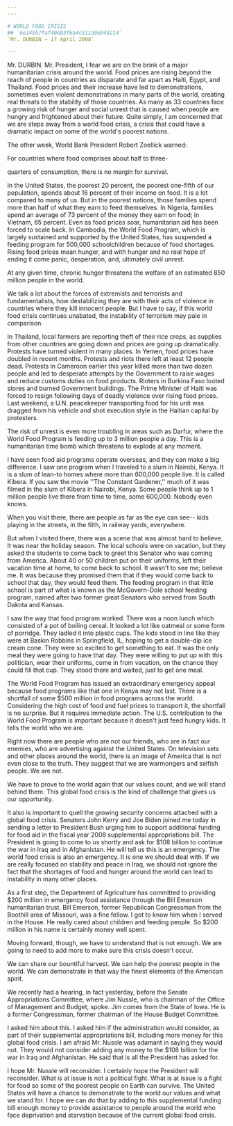 ```yaml
---
---

# WORLD FOOD CRISIS
## `6e14957faf40eb3f6a4c511a0e943214`
`Mr. DURBIN — 17 April 2008`

---
```



Mr. DURBIN. Mr. President, I fear we are on the brink of a major 
humanitarian crisis around the world. Food prices are rising beyond the 
reach of people in countries as disparate and far apart as Haiti, 
Egypt, and Thailand. Food prices and their increase have led to 
demonstrations, sometimes even violent demonstrations in many parts of 
the world, creating real threats to the stability of those countries. 
As many as 33 countries face a growing risk of hunger and social unrest 
that is caused when people are hungry and frightened about their 
future. Quite simply, I am concerned that we are steps away from a 
world food crisis, a crisis that could have a dramatic impact on some 
of the world's poorest nations.

The other week, World Bank President Robert Zoellick warned:




 For countries where food comprises about half to three-


 quarters of consumption, there is no margin for survival.


In the United States, the poorest 20 percent, the poorest one-fifth 
of our population, spends about 16 percent of their income on food. It 
is a lot compared to many of us. But in the poorest nations, those 
families spend more than half of what they earn to feed themselves. In 
Nigeria, families spend an average of 73 percent of the money they earn 
on food; in Vietnam, 65 percent. Even as food prices soar, humanitarian 
aid has been forced to scale back. In Cambodia, the World Food Program, 
which is largely sustained and supported by the United States, has 
suspended a feeding program for 500,000 schoolchildren because of food 
shortages. Rising food prices mean hunger, and with hunger and no real 
hope of ending it come panic, desperation, and, ultimately civil 
unrest.

At any given time, chronic hunger threatens the welfare of an 
estimated 850 million people in the world.

We talk a lot about the forces of extremists and terrorists and 
fundamentalists, how destabilizing they are with their acts of violence 
in countries where they kill innocent people. But I have to say, if 
this world food crisis continues unabated, the instability of terrorism 
may pale in comparison.

In Thailand, local farmers are reporting theft of their rice crops, 
as supplies from other countries are going down and prices are going up 
dramatically. Protests have turned violent in many places. In Yemen, 
food prices have doubled in recent months. Protests and riots there 
left at least 12 people dead. Protests in Cameroon earlier this year 
killed more than two dozen people and led to desperate attempts by the 
Government to raise wages and reduce customs duties on food products. 
Rioters in Burkina Faso looted stores and burned Government buildings. 
The Prime Minister of Haiti was forced to resign following days of 
deadly violence over rising food prices. Last weekend, a U.N. 
peacekeeper transporting food for his unit was dragged from his vehicle 
and shot execution style in the Haitian capital by protesters.

The risk of unrest is even more troubling in areas such as Darfur, 
where the World Food Program is feeding up to 3 million people a day. 
This is a humanitarian time bomb which threatens to explode at any 
moment.

I have seen food aid programs operate overseas, and they can make a 
big difference. I saw one program when I traveled to a slum in Nairobi, 
Kenya. It is a slum of lean-to homes where more than 600,000 people 
live. It is called Kibera. If you saw the movie ''The Constant 
Gardener,'' much of it was filmed in the slum of Kibera in Nairobi, 
Kenya. Some people think up to 1 million people live there from time to 
time, some 600,000. Nobody even knows.

When you visit there, there are people as far as the eye can see--
kids playing in the streets, in the filth, in railway yards, 
everywhere.

But when I visited there, there was a scene that was almost hard to 
believe. It was near the holiday season. The local schools were on 
vacation, but they asked the students to come back to greet this 
Senator who was coming from America. About 40 or 50 children put on 
their uniforms, left their vacation time at home, to come back to 
school. It wasn't to see me; believe me. It was because they promised 
them that if they would come back to school that day, they would feed 
them. The feeding program in that little school is part of what is 
known as the McGovern-Dole school feeding program, named after two 
former great Senators who served from South Dakota and Kansas.

I saw the way that food program worked. There was a noon lunch which 
consisted of a pot of boiling cereal. It looked a lot like oatmeal or 
some form of porridge. They ladled it into plastic cups. The kids stood 
in line like they were at Baskin Robbins in Springfield, IL, hoping to 
get a double-dip ice cream cone. They were so excited to get something 
to eat. It was the only meal they were going to have that day. They 
were willing to put up with this politician, wear their uniforms, come 
in from vacation, on the chance they could fill that cup. They stood 
there and waited, just to get one meal.

The World Food Program has issued an extraordinary emergency appeal 
because food programs like that one in Kenya may not last. There is a 
shortfall of some $500 million in food programs across the world. 
Considering the high cost of food and fuel prices to transport it, the 
shortfall is no surprise. But it requires immediate action. The U.S. 
contribution to the World Food Program is important because it doesn't 
just feed hungry kids. It tells the world who we are.

Right now there are people who are not our friends, who are in fact 
our enemies, who are advertising against the United States. On 
television sets and other places around the world, there is an image of 
America that is not even close to the truth. They suggest that we are 
warmongers and selfish people. We are not.

We have to prove to the world again that our values count, and we 
will stand behind them. This global food crisis is the kind of 
challenge that gives us our opportunity.

It also is important to quell the growing security concerns attached 
with a global food crisis. Senators John Kerry and Joe Biden joined me 
today in sending a letter to President Bush urging him to support 
additional funding for food aid in the fiscal year 2008 supplemental 
appropriations bill. The President is going to come to us shortly and 
ask for $108 billion to continue the war in Iraq and in Afghanistan. He 
will tell us this is an emergency. The world food crisis is also an 
emergency. It is one we should deal with. If we are really focused on 
stability and peace in Iraq, we should not ignore the fact that the 
shortages of food and hunger around the world can lead to instability 
in many other places.

As a first step, the Department of Agriculture has committed to 
providing $200 million in emergency food assistance through the Bill 
Emerson humanitarian trust. Bill Emerson, former Republican Congressman 
from the Boothill area of Missouri, was a fine fellow. I got to know 
him when I served in the House. He really cared about children and 
feeding people. So $200 million in his name is certainly money well 
spent.

Moving forward, though, we have to understand that is not enough. We 
are going to need to add more to make sure this crisis doesn't occur.

We can share our bountiful harvest. We can help the poorest people in 
the world. We can demonstrate in that way the finest elements of the 
American spirit.



We recently had a hearing, in fact yesterday, before the Senate 
Appropriations Committee, where Jim Nussle, who is chairman of the 
Office of Management and Budget, spoke. Jim comes from the State of 
Iowa. He is a former Congressman, former chairman of the House Budget 
Committee.

I asked him about this. I asked him if the administration would 
consider, as part of their supplemental appropriations bill, including 
more money for this global food crisis. I am afraid Mr. Nussle was 
adamant in saying they would not. They would not consider adding any 
money to the $108 billion for the war in Iraq and Afghanistan. He said 
that is all the President has asked for.

I hope Mr. Nussle will reconsider. I certainly hope the President 
will reconsider. What is at issue is not a political fight. What is at 
issue is a fight for food so some of the poorest people on Earth can 
survive. The United States will have a chance to demonstrate to the 
world our values and what we stand for. I hope we can do that by adding 
to this supplemental funding bill enough money to provide assistance to 
people around the world who face deprivation and starvation because of 
the current global food crisis.
